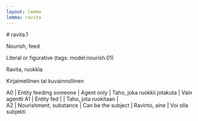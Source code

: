 ```yaml
---
layout: lemma
lemma: ravita
---
```


<div class="sense">
# <span class="sensename">ravita.1</span>

<span class="description">Nourish, feed</span>

Literal or figurative (tags: model:nourish.01)

<span class="description">Ravita, ruokkia</span>

Kirjaimellinen tai kuvainnollinen

A0 | Entity feeding someone | Agent only | Taho, joka ruokkii jotakuta | Vain agentti
A1 | Entity fed |   | Taho, jota ruokitaan |  
A2 | Nourishment, substance | Can be the subject | Ravinto, aine | Voi olla subjekti

</div>

